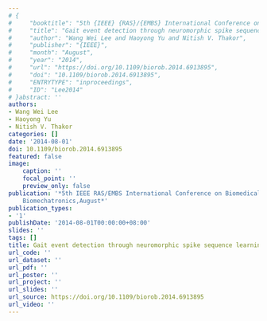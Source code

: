 ```yaml
---
# {
#     "booktitle": "5th {IEEE} {RAS}/{EMBS} International Conference on Biomedical Robotics and Biomechatronics",
#     "title": "Gait event detection through neuromorphic spike sequence learning",
#     "author": "Wang Wei Lee and Haoyong Yu and Nitish V. Thakor",
#     "publisher": "{IEEE}",
#     "month": "August",
#     "year": "2014",
#     "url": "https://doi.org/10.1109/biorob.2014.6913895",
#     "doi": "10.1109/biorob.2014.6913895",
#     "ENTRYTYPE": "inproceedings",
#     "ID": "Lee2014"
# }abstract: ''
authors:
- Wang Wei Lee
- Haoyong Yu
- Nitish V. Thakor
categories: []
date: '2014-08-01'
doi: 10.1109/biorob.2014.6913895
featured: false
image:
    caption: ''
    focal_point: ''
    preview_only: false
publication: '*5th IEEE RAS/EMBS International Conference on Biomedical Robotics and
    Biomechatronics,August*'
publication_types:
- '1'
publishDate: '2014-08-01T00:00:00+08:00'
slides: ''
tags: []
title: Gait event detection through neuromorphic spike sequence learning
url_code: ''
url_dataset: ''
url_pdf: ''
url_poster: ''
url_project: ''
url_slides: ''
url_source: https://doi.org/10.1109/biorob.2014.6913895
url_video: ''
---
```

